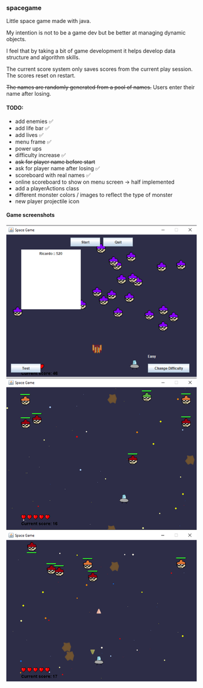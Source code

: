 ### spacegame
Little space game made with java.

My intention is not to be a game dev
but be better at managing dynamic objects.

I feel that by taking a bit of game development it helps develop
data structure and algorithm skills.

The current score system only saves scores from the current play session.
The scores reset on restart.

~~The names are randomly generated from a pool of names.~~
Users enter their name after losing.

#### TODO:
 - add enemies ✅
 - add life bar ✅
 - add lives ✅
 - menu frame ✅
 - power ups
 - difficulty increase ✅
 - ~~ask for player name before start~~
 - ask for player name after losing ✅
 - scoreboard with real names ✅
 - online scoreboard to show on menu screen -> half implemented
 - add a playerActions class
 - different monster colors / images to reflect the type of monster
 - new player projectile icon

#### Game screenshots

![spacegame_3.png](spacegame_3.png)
![spacegame_1.png](spacegame_1.png)
![spacegame_2.png](spacegame_2.png)